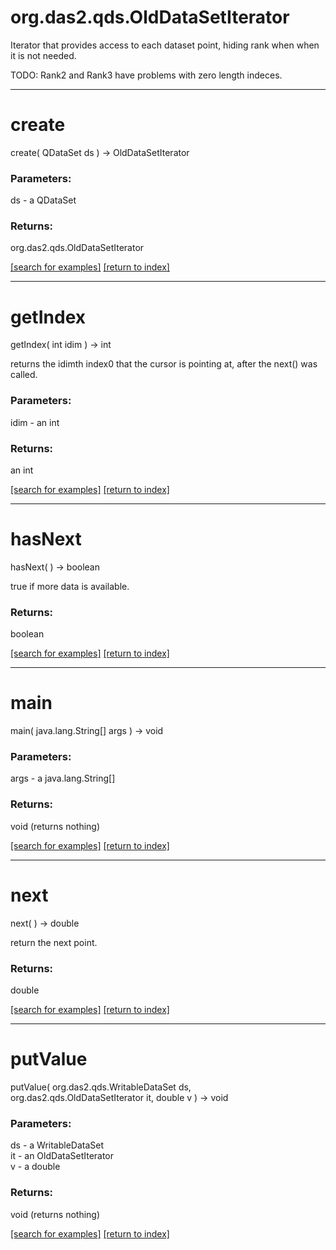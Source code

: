 # org.das2.qds.OldDataSetIterator

Iterator that provides access to each dataset point, hiding rank when
 when it is not needed.
 
 TODO: Rank2 and Rank3 have problems with zero length indeces.

***
<a name="create"></a>
# create
create( QDataSet ds ) &rarr; OldDataSetIterator



### Parameters:
ds - a QDataSet

### Returns:
org.das2.qds.OldDataSetIterator


<a href="https://github.com/autoplot/dev/search?q=create&unscoped_q=create">[search for examples]</a>
<a href="https://github.com/autoplot/documentation/blob/master/javadoc/index-all.md">[return to index]</a>

***
<a name="getIndex"></a>
# getIndex
getIndex( int idim ) &rarr; int

returns the idimth index0 that the cursor is pointing at, after 
 the next() was called.

### Parameters:
idim - an int

### Returns:
an int


<a href="https://github.com/autoplot/dev/search?q=getIndex&unscoped_q=getIndex">[search for examples]</a>
<a href="https://github.com/autoplot/documentation/blob/master/javadoc/index-all.md">[return to index]</a>

***
<a name="hasNext"></a>
# hasNext
hasNext(  ) &rarr; boolean

true if more data is available.

### Returns:
boolean


<a href="https://github.com/autoplot/dev/search?q=hasNext&unscoped_q=hasNext">[search for examples]</a>
<a href="https://github.com/autoplot/documentation/blob/master/javadoc/index-all.md">[return to index]</a>

***
<a name="main"></a>
# main
main( java.lang.String[] args ) &rarr; void



### Parameters:
args - a java.lang.String[]

### Returns:
void (returns nothing)


<a href="https://github.com/autoplot/dev/search?q=main&unscoped_q=main">[search for examples]</a>
<a href="https://github.com/autoplot/documentation/blob/master/javadoc/index-all.md">[return to index]</a>

***
<a name="next"></a>
# next
next(  ) &rarr; double

return the next point.

### Returns:
double


<a href="https://github.com/autoplot/dev/search?q=next&unscoped_q=next">[search for examples]</a>
<a href="https://github.com/autoplot/documentation/blob/master/javadoc/index-all.md">[return to index]</a>

***
<a name="putValue"></a>
# putValue
putValue( org.das2.qds.WritableDataSet ds, org.das2.qds.OldDataSetIterator it, double v ) &rarr; void



### Parameters:
ds - a WritableDataSet
<br>it - an OldDataSetIterator
<br>v - a double

### Returns:
void (returns nothing)


<a href="https://github.com/autoplot/dev/search?q=putValue&unscoped_q=putValue">[search for examples]</a>
<a href="https://github.com/autoplot/documentation/blob/master/javadoc/index-all.md">[return to index]</a>

